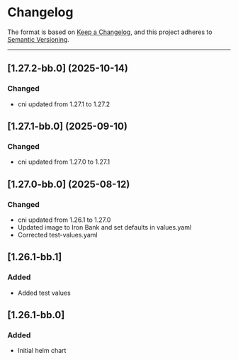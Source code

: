 # Changelog

The format is based on [Keep a Changelog](https://keepachangelog.com/en/1.0.0/), and this project adheres to [Semantic Versioning](https://semver.org/spec/v2.0.0.html).

---
## [1.27.2-bb.0] (2025-10-14)
### Changed
- cni updated from 1.27.1 to 1.27.2

## [1.27.1-bb.0] (2025-09-10)
### Changed
- cni updated from 1.27.0 to 1.27.1

## [1.27.0-bb.0] (2025-08-12)
### Changed
- cni updated from 1.26.1 to 1.27.0
- Updated image to Iron Bank and set defaults in values.yaml
- Corrected test-values.yaml

## [1.26.1-bb.1]

### Added

- Added test values

## [1.26.1-bb.0]

### Added

- Initial helm chart
